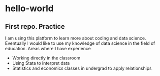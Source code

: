 # hello-world
## First repo.  Practice
I am using this platform to learn more about coding and data science.  Eventually I would like to use my knowledge of data science in the field of education.
Areas where I have experience
* Working directly in the classroom
* Using Stata to interpret data
* Statistics and economics classes in undergrad to apply relationships
